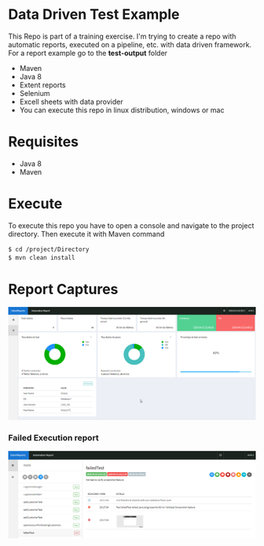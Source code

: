 # Data Driven Test Example

This Repo is part of a training exercise. I'm trying to create a repo with automatic reports, executed on a pipeline, etc. with data driven framework. For a report example go to the **test-output** folder

  - Maven
  - Java 8
  - Extent reports
  - Selenium
  - Excell sheets with data provider 
  - You can execute this repo in linux distribution, windows or mac 

# Requisites

  - Java 8
  - Maven

# Execute

To execute this repo you have to open a console and navigate to the project directory. Then execute it with Maven command

```sh
$ cd /project/Directory
$ mvn clean install
```

# Report Captures

![](https://raw.githubusercontent.com/moisesGlb/DataDrivenTesting/master/screenshots/reportExecution.png)

### Failed Execution report
![](https://raw.githubusercontent.com/moisesGlb/DataDrivenTesting/master/screenshots/reportExecutionFailedTest.png)
